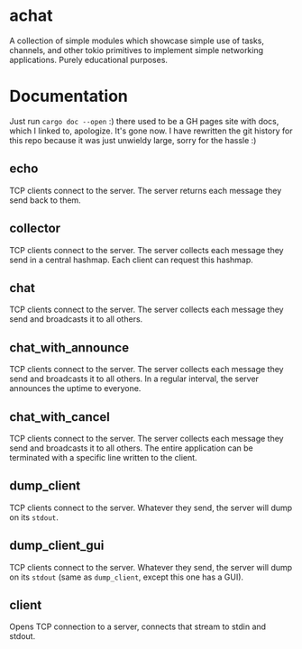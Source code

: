 # achat
A collection of simple modules which showcase simple use of tasks, channels, and other tokio primitives to implement simple networking applications.
Purely educational purposes.

# Documentation
Just run `cargo doc --open` :) there used to be a GH pages site with docs, which I linked to, apologize. It's gone now. I have rewritten the git history for this repo because it was just unwieldy large, sorry for the hassle :)

## echo
TCP clients connect to the server. The server returns each message they send back to them.

## collector
TCP clients connect to the server. The server collects each message they send in a central hashmap.
Each client can request this hashmap.

## chat
TCP clients connect to the server. The server collects each message they send and broadcasts it to all others.

## chat_with_announce
TCP clients connect to the server. The server collects each message they send and broadcasts it to all others.
In a regular interval, the server announces the uptime to everyone.

## chat_with_cancel
TCP clients connect to the server. The server collects each message they send and broadcasts it to all others.
The entire application can be terminated with a specific line written to the client.

## dump_client
TCP clients connect to the server. Whatever they send, the server will dump on its `stdout`.

## dump_client_gui
TCP clients connect to the server. Whatever they send, the server will dump on its `stdout` (same as `dump_client`, except this one has a GUI).

## client
Opens TCP connection to a server, connects that stream to stdin and stdout.
